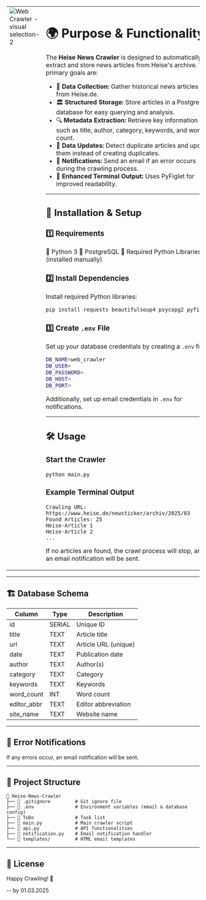 <table>
  <tr>
    <!-- Linke Spalte: Bild -->
    <td style="vertical-align: top; width: 50%;">
      <img src="https://github.com/user-attachments/assets/98dc9437-12aa-4245-85c0-fac7db8973b1" alt="Web Crawler - visual selection-2" style="display: block; margin-top: 0; max-width:100%;">
    </td>
    <!-- Rechte Spalte: Text -->
    <td style="vertical-align: top; width: 50%;">

# 🌍 Purpose & Functionality

The **Heise News Crawler** is designed to automatically extract and store news articles from Heise's archive. The primary goals are:

- 📡 **Data Collection:** Gather historical news articles from Heise.de.
- 🏛 **Structured Storage:** Store articles in a PostgreSQL database for easy querying and analysis.
- 🔍 **Metadata Extraction:** Retrieve key information such as title, author, category, keywords, and word count.
- 🔄 **Data Updates:** Detect duplicate articles and update them instead of creating duplicates.
- 🔔 **Notifications:** Send an email if an error occurs during the crawling process.
- 🎨 **Enhanced Terminal Output:** Uses PyFiglet for improved readability.

---

## 🚀 Installation & Setup

### 1️⃣ Requirements

🔹 Python 3 🔹 PostgreSQL 🔹 Required Python Libraries (installed manually)

### 2️⃣ Install Dependencies

Install required Python libraries:

```sh
pip install requests beautifulsoup4 psycopg2 pyfiglet
```

### 3️⃣ Create `.env` File

Set up your database credentials by creating a `.env` file:

```sh
DB_NAME=web_crawler
DB_USER=
DB_PASSWORD=
DB_HOST=
DB_PORT=
```

Additionally, set up email credentials in `.env` for notifications.

---

## 🛠 Usage

### Start the Crawler

```sh
python main.py
```

### Example Terminal Output

```
Crawling URL: https://www.heise.de/newsticker/archiv/2025/03
Found Articles: 25
Heise-Article 1
Heise-Article 2
...
```

If no articles are found, the crawl process will stop, and an email notification will be sent.
</table>

---

## 🏗 Database Schema

| Column       | Type   | Description          |
| ------------ | ------ | -------------------- |
| id           | SERIAL | Unique ID            |
| title        | TEXT   | Article title        |
| url          | TEXT   | Article URL (unique) |
| date         | TEXT   | Publication date     |
| author       | TEXT   | Author(s)            |
| category     | TEXT   | Category             |
| keywords     | TEXT   | Keywords             |
| word\_count  | INT    | Word count           |
| editor\_abbr | TEXT   | Editor abbreviation  |
| site\_name   | TEXT   | Website name         |

---



## 📩 Error Notifications

If any errors occur, an email notification will be sent.

---

## 📂 Project Structure

```
📂 Heise-News-Crawler
├── 📄 .gitignore         # Git ignore file
├── 📄 .env               # Environment variables (email & database config)
├── 📄 ToDo               # Task list
├── 📄 main.py            # Main crawler script
├── 📄 api.py             # API functionalities
├── 📄 notification.py    # Email notification handler
└── 📂 templates/         # HTML email templates
```

---

## 📜 License
Happy Crawling! 🎉

-- by 01.03.2025
